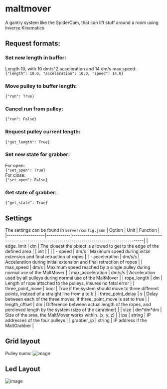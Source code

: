 # maltmover
A gantry system like the SpiderCam, that can lift stuff around a room using Inverse Kinematics

## Request formats:

### Set new length in buffer:
Length 10, with 10 dm/s^2 acceleration and 14 dm/s max speed:<br>
`{"length": 10.0, "acceleration": 10.0, "speed": 14.0}`
### Move pulley to buffer length:
`{"run": True}`
### Cancel run from pulley:
`{"run": False}`
### Request pulley current length:
`{"get_length": True}`

### Set new state for grabber:
For open:<br>
`{"set_open": True}`<br>
For close:<br>
`{"set_open": False}`
### Get state of grabber:
`{"get_state": True}`

## Settings
The settings can be found in `Server/config.json`
| Option            | Unit       | Function                                                                                                         |
|-------------------|------------|------------------------------------------------------------------------------------------------------------------|
| edge_limit        | dm         | The closest the object is allowed to get to the edge of the defined area                                         |
| init              |            |                                                                                                                  |
| - speed           | dm/s       | Maximum speed during initial extension and final retraction of ropes                                             |
| - acceleration    | dm/s/s     | Acceleration during initial extension and final retraction of ropes                                              |
| max_speed         | dm/s       | Maximum speed reached by a single pulley during normal use of the MaltMover                                      |
| max_acceleration  | dm/s/s     | Acceleration used by all pulleys during normal use of the MaltMover                                              |
| rope_length       | dm         | Length of rope attached to the pulleys, insures no fatal error                                                   |
| three_point_move  | bool       | True if the system should move to three different points, instead of a straight line from a to b                 |
| three_point_delay | s          | Delay between each of the three moves, if three_point_move is set to true                                        |
| length_offset     | dm         | Difference between actual length of the ropes, and percieved length by the system (size of the carabiner)        |
| size              | dm\*dm\*dm | Size of the area, the MaltMover works within. (x, y, z)                                                          |
| ips               | string     | IP addresses of the four pulleys                                                                                 |
| grabber_ip        | string     | IP address if the MaltGrabber                                                                                    |

## Grid layout
Pulley nums:
![image](https://user-images.githubusercontent.com/32793938/209009362-444277ef-e5a5-4a44-9927-2049bb359b5d.png)


## Led Layout
![image](https://user-images.githubusercontent.com/32793938/221839271-6b0e50c0-ff64-4f22-bd8a-001ffda9d0f7.png)
